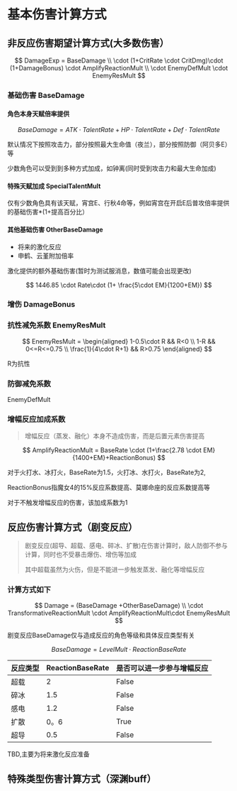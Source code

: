 # 基本伤害计算方式

## 非反应伤害期望计算方式(大多数伤害）



$$
DamageExp = BaseDamage \\ \cdot (1+CritRate \cdot CritDmg)\cdot (1+DamageBonus) \cdot  AmplifyReactionMult 
\\ \cdot EnemyDefMult \cdot EnemyResMult
$$

### ​基础伤害 BaseDamage

#### 角色本身天赋倍率提供

$$
BaseDamage = ATK \cdot TalentRate+HP \cdot TalentRate+Def\cdot TalentRate
$$

​默认情况下按照攻击力，部分按照最大生命值（夜兰），部分按照防御（阿贝多E）等

少数角色可以受到到多种方式加成，如钟离(同时受到攻击力和最大生命加成)

#### &#x20;特殊天赋加成 SpecialTalentMult

仅有少数角色具有该天赋，宵宫E、行秋4命等，例如宵宫在开启E后普攻倍率提供的基础伤害\*(1+提高百分比）

#### 其他基础伤害 OtherBaseDamage

* 将来的激化反应
* 申鹤、云堇附加倍率&#x20;

激化提供的额外基础伤害(暂时为测试服消息，数值可能会出现更改)

$$
1446.85 \cdot Rate\cdot (1+ \frac{5\cdot EM}{1200+EM})
$$

### 增伤 DamageBonus

### 抗性减免系数 EnemyResMult

$$
EnemyResMult = \begin{aligned}
1-0.5\cdot R   && R<0 \\
1-R &&  0<=R<=0.75 \\ \frac{1}{4\cdot R+1} 
&& R>0.75 \end{aligned}
$$

R为抗性

### 防御减免系数

EnemyDefMult&#x20;

### 增幅反应加成系数&#x20;

> 增幅反应（蒸发、融化）本身不造成伤害，而是后置元素伤害提高

$$
AmplifyReactionMult = BaseRate \cdot (1+\frac{2.78 \cdot EM}{1400+EM}+ReactionBonus)
$$

对于火打水、冰打火，BaseRate为1.5，火打冰、水打火，BaseRate为2,

ReactionBonus指魔女4的15%反应系数提高、莫娜命座的反应系数提高等

对于不触发增幅反应的伤害，该加成系数为1

## 反应伤害计算方式（剧变反应）

> 剧变反应(超导、超载、感电、碎冰、扩散)在伤害计算时，敌人防御不参与计算，同时也不受暴击爆伤、增伤等加成
>
> 其中超载虽然为火伤，但是不能进一步触发蒸发、融化等增幅反应

### 计算方式如下

$$
Damage = (BaseDamage +OtherBaseDamage) \\ \cdot  TransformativeReactionMult 
\cdot AmplifyReactionMult\cdot EnemyResMult
$$

剧变反应BaseDamage仅与造成反应的角色等级和具体反应类型有关

$$
BaseDamage = LevelMult \cdot ReactionBaseRate
$$

| 反应类型 | ReactionBaseRate | 是否可以进一步参与增幅反应 |
| ---- | ---------------- | ------------- |
| 超载   | 2                | False         |
| 碎冰   | 1.5              | False         |
| 感电   | 1.2              | False         |
| 扩散   | 0。6              | True          |
| 超导   | 0.5              | False         |

TBD,主要为将来激化反应准备

## 特殊类型伤害计算方式（深渊buff）

